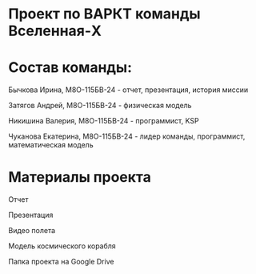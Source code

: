 # Проект по ВАРКТ команды Вселенная-X

# Состав команды:
Бычкова Ирина, М8О-115БВ-24 - отчет, презентация, история миссии

Затягов Андрей, М8О-115БВ-24 - физическая модель

Никишина Валерия, М8О-115БВ-24 - программист, KSP

Чуканова Екатерина, М8О-115БВ-24 - лидер команды, программист, математическая модель

# Материалы проекта
Отчет

Презентация

Видео полета

Модель космического корабля

Папка проекта на Google Drive
